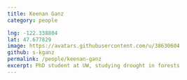 ```yaml
---
title: Keenan Ganz
category: people

lng: -122.338804
lat: 47.677829
image: https://avatars.githubusercontent.com/u/38630604
github: s-kganz
permalink: /people/keenan-ganz
excerpt: PhD student at UW, studying drought in forests
---
```

